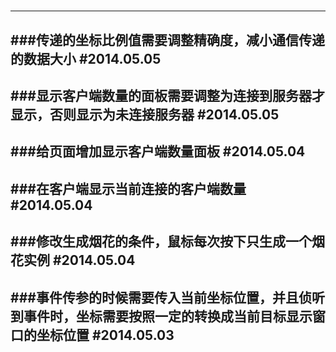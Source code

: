 ###
#
---
###传递的坐标比例值需要调整精确度，减小通信传递的数据大小
#2014.05.05
---
###显示客户端数量的面板需要调整为连接到服务器才显示，否则显示为未连接服务器
#2014.05.05
---
###给页面增加显示客户端数量面板
#2014.05.04
---
###在客户端显示当前连接的客户端数量
#2014.05.04
---
###修改生成烟花的条件，鼠标每次按下只生成一个烟花实例
#2014.05.04
---
###事件传参的时候需要传入当前坐标位置，并且侦听到事件时，坐标需要按照一定的转换成当前目标显示窗口的坐标位置
#2014.05.03
---

